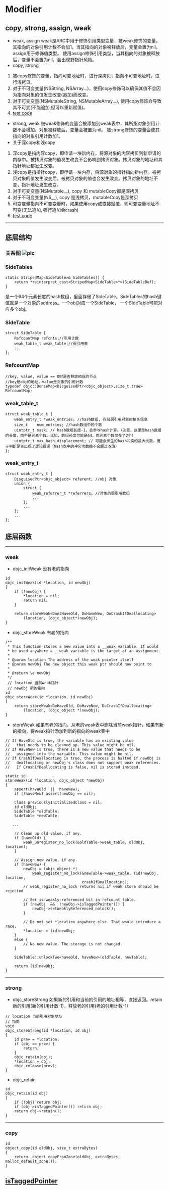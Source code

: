 # Modifier


## copy, strong, assign, weak

* weak, assign
   weak是ARC中用于修饰引用类型变量，被weak修饰的变量，其指向的对象引用计数不会加1。当其指向的对象被释放后，变量会置为nil。
   assign用于修饰值类型。
   使用assign修饰引用类型，当其指向的对象被释放后，变量不会置为nil，会出现野指针风险。
* copy, strong
1. 被copy修饰的变量，指向可变地址时，进行深拷贝，指向不可变地址时，进行浅拷贝。
2. 对于不可变变量(NSString, NSArray...)，使用copy修饰可以确保其值不会因为指向对象的值发生改变(追加)而改变。
3. 对于可变变量(NSMutableString, NSMutableArray...), 使用copy修饰会导致其不可变(不能追加,但可以重新赋值)。
4. [test code](/TestCopyStrong.m) 
* strong, weak
   被weak修饰的变量会被添加到weak表中，其所指对象引用计数不会增加。对象被释放后，变量会被置为nil。
   被strong修饰的变量会使其指向的对象引用计数加1。
* 关于深copy和浅copy
1. 深copy是指内容copy，即申请一块新内存，将源对象的内容拷贝到新申请的内存中。被拷贝对象的值发生改变不会影响到拷贝对象。拷贝对象的地址和其指针地址都发生改变。
2. 浅copy是指指针copy，即申请一块内存，将源对象的指针指向新内存。被拷贝对象的值发生改变后，被拷贝对象的值也会发生改变。拷贝对象的地址不变，指针地址发生改变。
3. 对于可变变量(NSMutable__), copy 和 mutableCopy都是深拷贝
4. 对于不可变变量(NS__), copy 是浅拷贝，mutableCopy是深拷贝
5. 可变变量指向不可变变量时，如果使用copy或直接赋值，则可变变量地址不可变(无法追加, 强行追加会crash)
6. [test code](/TestCopy.m) 
-----------

## 底层结构
### 关系图 ![pic](/SideTables.png)
### SideTables
```
static StripedMap<SideTable>& SideTables() {
    return *reinterpret_cast<StripedMap<SideTable>*>(SideTableBuf);
}
```
是一个64个元素长度的hash数组，里面存储了SideTable。SideTables的hash键值就是一个对象的address。一个obj对应一个SideTable， 一个SideTable可能对应多个obj。
### SideTable
```
struct SideTable {
    RefcountMap refcnts;//引用计数
    weak_table_t weak_table;//弱引用表
    ...
};
```
### RefcountMap
```
//key, value, value == 0时是否释放相应的节点
//key是obj的地址，value是对象的引用计数
typedef objc::DenseMap<DisguisedPtr<objc_object>,size_t,true> RefcountMap;
```
### weak_table_t
```
struct weak_table_t {
    weak_entry_t *weak_entries; //hash数组, 存储弱引用对象的相关信息
    size_t    num_entries; //hash数组中的个数
    uintptr_t mask; // hash数组长度-1，会参与hash计算。（注意，这里是hash数组的长度，而不是元素个数。比如，数组长度可能是64，而元素个数仅存了2个）
    uintptr_t max_hash_displacement; // 可能会发生的hash冲突的最大次数，用于判断是否出现了逻辑错误（hash表中的冲突次数绝不会超过改值）
};

```
### weak_entry_t
```
struct weak_entry_t {
    DisguisedPtr<objc_object> referent; //obj 对象
    union {
        struct {
            weak_referrer_t *referrers; //对象的弱引用数组
            ...
        };
        ...
    };
    ...
};
```
## 底层函数
------
### weak

* objc_initWeak
没有老的指向
```
id
objc_initWeak(id *location, id newObj)
{
    if (!newObj) {
        *location = nil;
        return nil;
    }

    return storeWeak<DontHaveOld, DoHaveNew, DoCrashIfDeallocating>
        (location, (objc_object*)newObj);
}
```

* objc_storeWeak
有老的指向
```
/** 
 * This function stores a new value into a __weak variable. It would
 * be used anywhere a __weak variable is the target of an assignment.
 * 
 * @param location The address of the weak pointer itself
 * @param newObj The new object this weak ptr should now point to
 * 
 * @return \e newObj
 */
 // location 当前weak指针
 // newObj 新的指向
id
objc_storeWeak(id *location, id newObj)
{
    return storeWeak<DoHaveOld, DoHaveNew, DoCrashIfDeallocating>
        (location, (objc_object *)newObj);
}

```
* storeWeak
如果有老的指向，从老的weak表中删除当前weak指针，如果有新的指向，将weak指针添加到新的指向的weak表中
```
// If HaveOld is true, the variable has an existing value 
//   that needs to be cleaned up. This value might be nil.
// If HaveNew is true, there is a new value that needs to be 
//   assigned into the variable. This value might be nil.
// If CrashIfDeallocating is true, the process is halted if newObj is 
//   deallocating or newObj's class does not support weak references. 
//   If CrashIfDeallocating is false, nil is stored instead.

static id 
storeWeak(id *location, objc_object *newObj)
{
    assert(haveOld  ||  haveNew);
    if (!haveNew) assert(newObj == nil);

    Class previouslyInitializedClass = nil;
    id oldObj;
    SideTable *oldTable;
    SideTable *newTable;

   ... 

    // Clean up old value, if any.
    if (haveOld) {
        weak_unregister_no_lock(&oldTable->weak_table, oldObj, location);
    }

    // Assign new value, if any.
    if (haveNew) {
        newObj = (objc_object *)
            weak_register_no_lock(&newTable->weak_table, (id)newObj, location, 
                                  crashIfDeallocating);
        // weak_register_no_lock returns nil if weak store should be rejected

        // Set is-weakly-referenced bit in refcount table.
        if (newObj  &&  !newObj->isTaggedPointer()) {
            newObj->setWeaklyReferenced_nolock();
        }

        // Do not set *location anywhere else. That would introduce a race.
        *location = (id)newObj;
    }
    else {
        // No new value. The storage is not changed.
    }
    
    SideTable::unlockTwo<haveOld, haveNew>(oldTable, newTable);

    return (id)newObj;
}
```
------
### strong
* objc_storeStrong
如果新的引用和当前的引用的地址相等，直接返回。retain新的引用(新的引用计数-1)，释放老的引用(老的引用计数-1)

```
// location 当前引用对象地址
// 指向
void
objc_storeStrong(id *location, id obj)
{
    id prev = *location;
    if (obj == prev) {
        return;
    }
    objc_retain(obj);
    *location = obj;
    objc_release(prev);
}
```
* objc_retain
```
id 
objc_retain(id obj)
{
    if (!obj) return obj;
    if (obj->isTaggedPointer()) return obj;
    return obj->retain();
}
```
---
### copy
```
id 
object_copy(id oldObj, size_t extraBytes)
{
    return _object_copyFromZone(oldObj, extraBytes, malloc_default_zone());
}

```
## [isTaggedPointer](https://blog.csdn.net/Nathan1987_/article/details/78388581)


